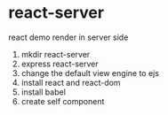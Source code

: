 # react-server
react demo render in server side

1. mkdir react-server
2. express react-server
3. change the default view engine to ejs
4. install react and react-dom
5. install babel
6. create self component

